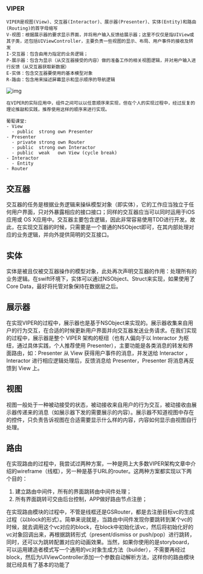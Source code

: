 ### VIPER

```
VIPER是视图(View)、交互器(Interactor)、展示器(Presenter)、实体(Entity)和路由(Routing)的首字母缩写
V-视图：根据展示器的要求显示界面，并将用户输入反馈给展示器；这里不仅仅是指UIView或其子类，还包括UIViewController，主要负责一些视图的显示、布局、用户事件的接收及转发
I-交互器：包含由用力指定的业务逻辑；
P-展示器：包含为显示（从交互器接受的内容）做的准备工作的相关视图逻辑，并对用户输入进行反馈（从交互器获取新数据）
E-实体：包含交互器要使用的基本模型对象
R-路由：包含用来描述屏幕显示和显示顺序的导航逻辑
```

![img](https://img-blog.csdnimg.cn/20190123171333847.png?x-oss-process=image/watermark,type_ZmFuZ3poZW5naGVpdGk,shadow_10,text_aHR0cHM6Ly9ibG9nLmNzZG4ubmV0L2J1eXUwMw==,size_16,color_FFFFFF,t_70)

```
在VIPER的实际应用中，组件之间可以以任意顺序来实现，但在个人的实现过程中，经过反复的理论推敲和实践，推荐使用这样的顺序来进行实现。
```

 

```
葡萄课堂:
- View 
  - public  strong own Presenter
- Presenter 
  - private strong own Router
  - public  strong own Interactor
  - public  weak   own View (cycle break)
- Interactor
  - Entity
- Router 
```





## 交互器

​        交互器的任务是根据业务逻辑来操纵模型对象（即实体），它的工作应当独立于任何用户界面，只对外暴露相应的接口接口；同样的交互器应当可以同时运用于iOS应用或 OS X应用中。交互器主要包含逻辑，因此非常容易使用TDD进行开发。故此，在实现交互器的时候，只需要是一个普通的NSObject即可，在其内部处理对应的业务逻辑，并向外提供简明的交互接口。

## 实体

​        实体是被且仅被交互器操作的模型对象，此处再次声明交互器的作用：处理所有的业务逻辑。在swift环境下，实体可以通过NSObject、Struct来实现，如果使用了Core Data，最好将托管对象保持在数据层之后。

## 展示器

​        在实现VIPER的过程中，展示器也是基于NSObject来实现的。展示器收集来自用户的行为交互，在合适的时候更新用户界面并向交互器发送业务请求。在我们实现的过程中，展示器是整个 VIPER 架构的枢纽（也有人偏向于以 Interactor 为枢纽，通过具体实践，个人推荐使用 Presenter），主要功能是各类消息的转发和界面路由，如：Presenter 从 View 获得用户事件的消息，并发送给 Interactor ，Interactor 进行相应逻辑处理后，反馈消息给 Presenter，Presenter 将消息再反馈到 View 上。

## 视图

​        视图一般处于一种被动接受的状态，被动接收来自用户的行为交互，被动接收由展示器传递来的消息（如展示器下发的需要展示的内容）。展示器不知道视图中存在的控件，只负责告诉视图在合适需要显示什么样的内容，内容如何显示由视图自行处理。

## 路由

​        在实现路由的过程中，我尝试过两种方案，一种是网上大多数VIPER架构文章中介绍的wireframe（线框），另一种是基于URL的router。这两种方案都实现以下两个目的：

1. 建立路由中间件，所有的界面跳转由中间件处理；
2. 所有界面跳转可交由后台控制，APP做好路由节点注册；

​        在实现路由模块的过程中，不管是线框还是GSRouter，都是去注册目标vc的生成过程（以block的形式）。简单来说就是，当路由中间件发现你要跳转到某个vc的时候，就去调用这个vc对应的block，在block中初始化该vc，然后将初始化好的vc对象回调出来，再根据跳转形式（present/dismiss or push/pop）进行跳转，同时，还可以为跳转配置对应的动画效果。当然，如果你使用的是storyboard，可以运用建造者模式写一个通用的vc对象生成方法（builder），不需要再经过block，然后为UIViewController添加一个参数自动解析方法，这样你的路由模块就已经具有了基本的功能了

